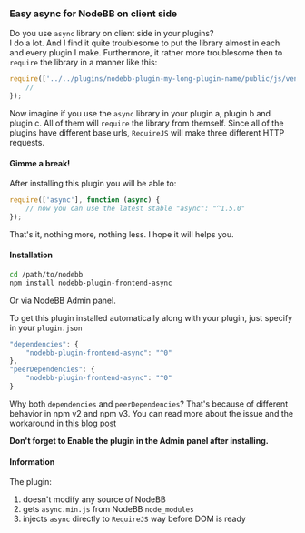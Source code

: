 ### Easy async for NodeBB on client side

Do you use `async` library on client side in your plugins?  
I do a lot. And I find it quite troublesome to put the library almost in each and every plugin I make. Furthermore, it rather more troublesome then to `require` the library in a manner like this:

```js
require(['../../plugins/nodebb-plugin-my-long-plugin-name/public/js/vendor/async/dist/async.min'], function (async) {
    //
});
```

Now imagine if you use the `async` library in your plugin a, plugin b and plugin c. All of them will `require` the library from themself. Since all of the plugins have different base urls, `RequireJS` will make three different HTTP requests.

#### Gimme a break!

After installing this plugin you will be able to:
```js
require(['async'], function (async) {
    // now you can use the latest stable "async": "^1.5.0"
});
```

That's it, nothing more, nothing less. I hope it will helps you.

#### Installation
```sh
cd /path/to/nodebb
npm install nodebb-plugin-frontend-async
```
Or via NodeBB Admin panel.

To get this plugin installed automatically along with your plugin, just specify in your `plugin.json`
```js
"dependencies": {
	"nodebb-plugin-frontend-async": "^0"
},
"peerDependencies": {
	"nodebb-plugin-frontend-async": "^0"
}
```
Why both `dependencies` and `peerDependencies`? That's because of different behavior in npm v2 and npm v3. You can read more about the issue and the workaround in [this blog post](https://codingwithspike.wordpress.com/2016/01/21/dealing-with-the-deprecation-of-peerdependencies-in-npm-3/)

**Don't forget to Enable the plugin in the Admin panel after installing.**
#### Information
The plugin:  
1. doesn't modify any source of NodeBB  
2. gets `async.min.js` from NodeBB `node_modules`  
3. injects `async` directly to `RequireJS` way before DOM is ready  
